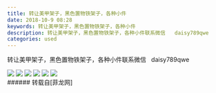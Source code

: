 ```yaml
---
title: 转让美甲架子，黑色置物铁架子，各种小件
date: 2018-10-9 08:28
keywords: 转让美甲架子，黑色置物铁架子，各种小件
description: 转让美甲架子，黑色置物铁架子，各种小件联系微信   daisy789qwe
categories: used
---
```

<td class="t_f" id="postmessage_1978573">

转让美甲架子，黑色置物铁架子，各种小件联系微信   daisy789qwe

<img aid="959525" data-cf-modified-88c616664c5c5c2cbf210532-="" file="data/attachment/forum/201810/09/082516j1fgvdvr8njjlnvd.jpg.thumb.jpg" id="aimg_959525" inpost="1" onclick="" onmouseover="" src="http://www.flw.ph/data/attachment/forum/201810/09/082516j1fgvdvr8njjlnvd.jpg" style="cursor:pointer" zoomfile="data/attachment/forum/201810/09/082516j1fgvdvr8njjlnvd.jpg"/>



<img aid="959526" data-cf-modified-88c616664c5c5c2cbf210532-="" file="data/attachment/forum/201810/09/082521r4ks8a32ll2c64ll.jpg.thumb.jpg" id="aimg_959526" inpost="1" onclick="" onmouseover="" src="http://www.flw.ph/data/attachment/forum/201810/09/082521r4ks8a32ll2c64ll.jpg" style="cursor:pointer" zoomfile="data/attachment/forum/201810/09/082521r4ks8a32ll2c64ll.jpg"/>



<img aid="959527" data-cf-modified-88c616664c5c5c2cbf210532-="" file="data/attachment/forum/201810/09/082524puz8n9pu7ofnxh3o.jpg.thumb.jpg" id="aimg_959527" inpost="1" onclick="" onmouseover="" src="http://www.flw.ph/data/attachment/forum/201810/09/082524puz8n9pu7ofnxh3o.jpg" style="cursor:pointer" zoomfile="data/attachment/forum/201810/09/082524puz8n9pu7ofnxh3o.jpg"/>



<img aid="959528" data-cf-modified-88c616664c5c5c2cbf210532-="" file="data/attachment/forum/201810/09/082527x62zs525zq2f51j2.jpg.thumb.jpg" id="aimg_959528" inpost="1" onclick="" onmouseover="" src="http://www.flw.ph/data/attachment/forum/201810/09/082527x62zs525zq2f51j2.jpg" style="cursor:pointer" zoomfile="data/attachment/forum/201810/09/082527x62zs525zq2f51j2.jpg"/>



<img aid="959529" data-cf-modified-88c616664c5c5c2cbf210532-="" file="data/attachment/forum/201810/09/082529w6vhvsqn2d21v15n.jpg.thumb.jpg" id="aimg_959529" inpost="1" onclick="" onmouseover="" src="http://www.flw.ph/data/attachment/forum/201810/09/082529w6vhvsqn2d21v15n.jpg" style="cursor:pointer" zoomfile="data/attachment/forum/201810/09/082529w6vhvsqn2d21v15n.jpg"/>



<img aid="959530" data-cf-modified-88c616664c5c5c2cbf210532-="" file="data/attachment/forum/201810/09/082532wj1n52501yan8y5f.jpg.thumb.jpg" id="aimg_959530" inpost="1" onclick="" onmouseover="" src="http://www.flw.ph/data/attachment/forum/201810/09/082532wj1n52501yan8y5f.jpg" style="cursor:pointer" zoomfile="data/attachment/forum/201810/09/082532wj1n52501yan8y5f.jpg"/>


<br/>
</td>
###### 转载自[菲龙网]